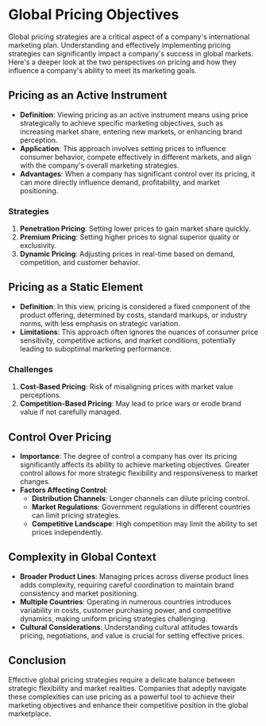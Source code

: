 # Global Pricing Objectives

Global pricing strategies are a critical aspect of a company's international marketing plan. Understanding and effectively implementing pricing strategies can significantly impact a company's success in global markets. Here's a deeper look at the two perspectives on pricing and how they influence a company's ability to meet its marketing goals.

## Pricing as an Active Instrument

- **Definition**: Viewing pricing as an active instrument means using price strategically to achieve specific marketing objectives, such as increasing market share, entering new markets, or enhancing brand perception.
- **Application**: This approach involves setting prices to influence consumer behavior, compete effectively in different markets, and align with the company's overall marketing strategies.
- **Advantages**: When a company has significant control over its pricing, it can more directly influence demand, profitability, and market positioning.

### Strategies

1. **Penetration Pricing**: Setting lower prices to gain market share quickly.
2. **Premium Pricing**: Setting higher prices to signal superior quality or exclusivity.
3. **Dynamic Pricing**: Adjusting prices in real-time based on demand, competition, and customer behavior.

## Pricing as a Static Element

- **Definition**: In this view, pricing is considered a fixed component of the product offering, determined by costs, standard markups, or industry norms, with less emphasis on strategic variation.
- **Limitations**: This approach often ignores the nuances of consumer price sensitivity, competitive actions, and market conditions, potentially leading to suboptimal marketing performance.

### Challenges

1. **Cost-Based Pricing**: Risk of misaligning prices with market value perceptions.
2. **Competition-Based Pricing**: May lead to price wars or erode brand value if not carefully managed.

## Control Over Pricing

- **Importance**: The degree of control a company has over its pricing significantly affects its ability to achieve marketing objectives. Greater control allows for more strategic flexibility and responsiveness to market changes.
- **Factors Affecting Control**:
  - **Distribution Channels**: Longer channels can dilute pricing control.
  - **Market Regulations**: Government regulations in different countries can limit pricing strategies.
  - **Competitive Landscape**: High competition may limit the ability to set prices independently.

## Complexity in Global Context

- **Broader Product Lines**: Managing prices across diverse product lines adds complexity, requiring careful coordination to maintain brand consistency and market positioning.
- **Multiple Countries**: Operating in numerous countries introduces variability in costs, customer purchasing power, and competitive dynamics, making uniform pricing strategies challenging.
- **Cultural Considerations**: Understanding cultural attitudes towards pricing, negotiations, and value is crucial for setting effective prices.

## Conclusion

Effective global pricing strategies require a delicate balance between strategic flexibility and market realities. Companies that adeptly navigate these complexities can use pricing as a powerful tool to achieve their marketing objectives and enhance their competitive position in the global marketplace.
